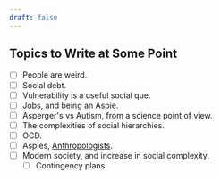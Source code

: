 ```yaml
---
draft: false
---
```


## Topics to Write at Some Point

- [ ] People are weird.
- [ ] Social debt.
- [ ] Vulnerability is a useful social que.
- [ ] Jobs, and being an Aspie.
- [ ] Asperger's vs Autism, from a science point of view.
- [ ] The complexities of social hierarchies.
- [ ] OCD.
- [ ] Aspies, [Anthropologists](https://en.wikipedia.org/wiki/Anthropology).
- [ ] Modern society, and increase in social complexity.
    - [ ] Contingency plans.
